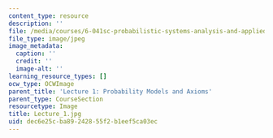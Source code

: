 ```yaml
---
content_type: resource
description: ''
file: /media/courses/6-041sc-probabilistic-systems-analysis-and-applied-probability-fall-2013/dec6e25cba89242855f2b1eef5ca03ec_Lecture_1.jpg
file_type: image/jpeg
image_metadata:
  caption: ''
  credit: ''
  image-alt: ''
learning_resource_types: []
ocw_type: OCWImage
parent_title: 'Lecture 1: Probability Models and Axioms'
parent_type: CourseSection
resourcetype: Image
title: Lecture_1.jpg
uid: dec6e25c-ba89-2428-55f2-b1eef5ca03ec
---
```

